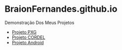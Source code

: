 # BraionFernandes.github.io
 Demonstração Dos Meus Projetos

<ul>
    <li><a href="https://braionfernandes.github.io/PXG/PokeXGames.html" target="_blank">Projeto PXG</a></li>
    <li><a href="https://braionfernandes.github.io/CORDEL/Principal.html" target="_blank">Projeto CORDEL</a></li>
    <li><a href="https://braionfernandes.github.io/Android/android.html" target="_blank">Projeto Android</a></li>
</ul>